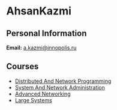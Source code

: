 






AhsanKazmi
==========






Personal Information
--------------------


 **Email:** a.kazmi@innopolis.ru



Courses
-------


* [Distributed And Network Programming](https://eduwiki.innopolis.university/index.php/BSc:DistributedAndNetworkProgramming)
* [System And Network Administration](https://eduwiki.innopolis.university/index.php/BSc:SystemAndNetworkAdministration)
* [Advanced Networking](https://eduwiki.innopolis.university/index.php/MSc:AdvancedNetworking)
* [Large Systems](https://eduwiki.innopolis.university/index.php/MSc:LargeSystems)










